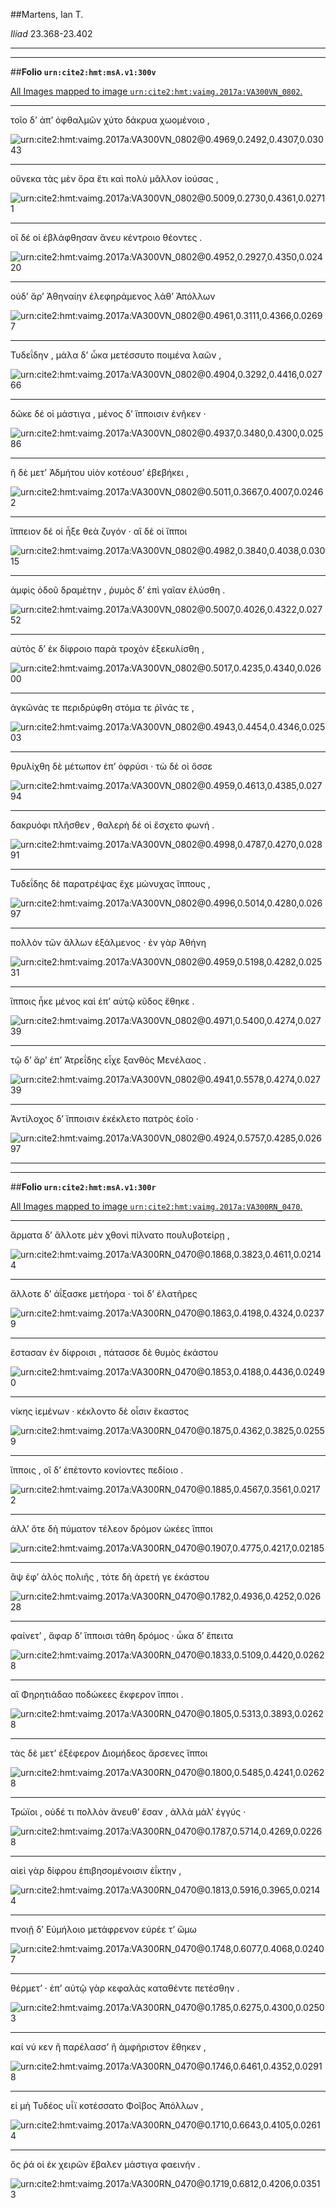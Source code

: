 ##Martens, Ian T.

*Iliad* 23.368-23.402

---

---

##**Folio `urn:cite2:hmt:msA.v1:300v`**



[All Images mapped to image `urn:cite2:hmt:vaimg.2017a:VA300VN_0802`.](http://www.homermultitext.org/ict2/index.html?urn=urn:cite2:hmt:vaimg.2017a:VA300VN_0802@0.4969,0.2492,0.4307,0.03043&urn=urn:cite2:hmt:vaimg.2017a:VA300VN_0802@0.5009,0.2730,0.4361,0.02711&urn=urn:cite2:hmt:vaimg.2017a:VA300VN_0802@0.4952,0.2927,0.4350,0.02420&urn=urn:cite2:hmt:vaimg.2017a:VA300VN_0802@0.4961,0.3111,0.4366,0.02697&urn=urn:cite2:hmt:vaimg.2017a:VA300VN_0802@0.4904,0.3292,0.4416,0.02766&urn=urn:cite2:hmt:vaimg.2017a:VA300VN_0802@0.4937,0.3480,0.4300,0.02586&urn=urn:cite2:hmt:vaimg.2017a:VA300VN_0802@0.5011,0.3667,0.4007,0.02462&urn=urn:cite2:hmt:vaimg.2017a:VA300VN_0802@0.4982,0.3840,0.4038,0.03015&urn=urn:cite2:hmt:vaimg.2017a:VA300VN_0802@0.5007,0.4026,0.4322,0.02752&urn=urn:cite2:hmt:vaimg.2017a:VA300VN_0802@0.5017,0.4235,0.4340,0.02600&urn=urn:cite2:hmt:vaimg.2017a:VA300VN_0802@0.4943,0.4454,0.4346,0.02503&urn=urn:cite2:hmt:vaimg.2017a:VA300VN_0802@0.4959,0.4613,0.4385,0.02794&urn=urn:cite2:hmt:vaimg.2017a:VA300VN_0802@0.4998,0.4787,0.4270,0.02891&urn=urn:cite2:hmt:vaimg.2017a:VA300VN_0802@0.4996,0.5014,0.4280,0.02697&urn=urn:cite2:hmt:vaimg.2017a:VA300VN_0802@0.4959,0.5198,0.4282,0.02531&urn=urn:cite2:hmt:vaimg.2017a:VA300VN_0802@0.4971,0.5400,0.4274,0.02739&urn=urn:cite2:hmt:vaimg.2017a:VA300VN_0802@0.4941,0.5578,0.4274,0.02739&urn=urn:cite2:hmt:vaimg.2017a:VA300VN_0802@0.4924,0.5757,0.4285,0.02697)

---- 

 τοῖο δʼ ἀπʼ ὀφθαλμῶν χύτο δάκρυα χωομένοιο ,

![urn:cite2:hmt:vaimg.2017a:VA300VN_0802@0.4969,0.2492,0.4307,0.03043](http://beta.hpcc.uh.edu/scs/image/500/500/urn:cite2:hmt:vaimg.2017a:VA300VN_0802@0.4969,0.2492,0.4307,0.03043)

---- 

 οὕνεκα τὰς μὲν ὅρα ἔτι καὶ πολὺ μᾶλλον ἰούσας ,

![urn:cite2:hmt:vaimg.2017a:VA300VN_0802@0.5009,0.2730,0.4361,0.02711](http://beta.hpcc.uh.edu/scs/image/500/500/urn:cite2:hmt:vaimg.2017a:VA300VN_0802@0.5009,0.2730,0.4361,0.02711)

---- 

 οἳ δέ οἱ ἐβλάφθησαν ἄνευ κέντροιο θέοντες .

![urn:cite2:hmt:vaimg.2017a:VA300VN_0802@0.4952,0.2927,0.4350,0.02420](http://beta.hpcc.uh.edu/scs/image/500/500/urn:cite2:hmt:vaimg.2017a:VA300VN_0802@0.4952,0.2927,0.4350,0.02420)

---- 

 οὐδʼ ἄρʼ Ἀθηναίην ἐλεφηράμενος λάθʼ Ἀπόλλων

![urn:cite2:hmt:vaimg.2017a:VA300VN_0802@0.4961,0.3111,0.4366,0.02697](http://beta.hpcc.uh.edu/scs/image/500/500/urn:cite2:hmt:vaimg.2017a:VA300VN_0802@0.4961,0.3111,0.4366,0.02697)

---- 

 Τυδεΐδην , μάλα δʼ ὦκα μετέσσυτο ποιμένα λαῶν ,

![urn:cite2:hmt:vaimg.2017a:VA300VN_0802@0.4904,0.3292,0.4416,0.02766](http://beta.hpcc.uh.edu/scs/image/500/500/urn:cite2:hmt:vaimg.2017a:VA300VN_0802@0.4904,0.3292,0.4416,0.02766)

---- 

 δῶκε δέ οἱ μάστιγα , μένος δʼ ἵπποισιν ἐνῆκεν ·

![urn:cite2:hmt:vaimg.2017a:VA300VN_0802@0.4937,0.3480,0.4300,0.02586](http://beta.hpcc.uh.edu/scs/image/500/500/urn:cite2:hmt:vaimg.2017a:VA300VN_0802@0.4937,0.3480,0.4300,0.02586)

---- 

 ἣ δὲ μετʼ Ἀδμήτου υἱὸν κοτέουσʼ ἐβεβήκει ,

![urn:cite2:hmt:vaimg.2017a:VA300VN_0802@0.5011,0.3667,0.4007,0.02462](http://beta.hpcc.uh.edu/scs/image/500/500/urn:cite2:hmt:vaimg.2017a:VA300VN_0802@0.5011,0.3667,0.4007,0.02462)

---- 

 ἵππειον δέ οἱ ἦξε θεὰ ζυγόν · αἳ δέ οἱ ἵπποι

![urn:cite2:hmt:vaimg.2017a:VA300VN_0802@0.4982,0.3840,0.4038,0.03015](http://beta.hpcc.uh.edu/scs/image/500/500/urn:cite2:hmt:vaimg.2017a:VA300VN_0802@0.4982,0.3840,0.4038,0.03015)

---- 

 ἀμφὶς ὁδοῦ δραμέτην , ῥυμὸς δʼ ἐπὶ γαῖαν ἐλύσθη .

![urn:cite2:hmt:vaimg.2017a:VA300VN_0802@0.5007,0.4026,0.4322,0.02752](http://beta.hpcc.uh.edu/scs/image/500/500/urn:cite2:hmt:vaimg.2017a:VA300VN_0802@0.5007,0.4026,0.4322,0.02752)

---- 

 αὐτὸς δʼ ἐκ δίφροιο παρὰ τροχὸν ἐξεκυλίσθη ,

![urn:cite2:hmt:vaimg.2017a:VA300VN_0802@0.5017,0.4235,0.4340,0.02600](http://beta.hpcc.uh.edu/scs/image/500/500/urn:cite2:hmt:vaimg.2017a:VA300VN_0802@0.5017,0.4235,0.4340,0.02600)

---- 

 ἀγκῶνάς τε περιδρύφθη στόμα τε ῥῖνάς τε ,

![urn:cite2:hmt:vaimg.2017a:VA300VN_0802@0.4943,0.4454,0.4346,0.02503](http://beta.hpcc.uh.edu/scs/image/500/500/urn:cite2:hmt:vaimg.2017a:VA300VN_0802@0.4943,0.4454,0.4346,0.02503)

---- 

 θρυλίχθη δὲ μέτωπον ἐπʼ ὀφρύσι · τὼ δέ οἱ ὄσσε

![urn:cite2:hmt:vaimg.2017a:VA300VN_0802@0.4959,0.4613,0.4385,0.02794](http://beta.hpcc.uh.edu/scs/image/500/500/urn:cite2:hmt:vaimg.2017a:VA300VN_0802@0.4959,0.4613,0.4385,0.02794)

---- 

 δακρυόφι πλῆσθεν , θαλερὴ δέ οἱ ἔσχετο φωνή .

![urn:cite2:hmt:vaimg.2017a:VA300VN_0802@0.4998,0.4787,0.4270,0.02891](http://beta.hpcc.uh.edu/scs/image/500/500/urn:cite2:hmt:vaimg.2017a:VA300VN_0802@0.4998,0.4787,0.4270,0.02891)

---- 

 Τυδεΐδης δὲ παρατρέψας ἔχε μώνυχας ἵππους ,

![urn:cite2:hmt:vaimg.2017a:VA300VN_0802@0.4996,0.5014,0.4280,0.02697](http://beta.hpcc.uh.edu/scs/image/500/500/urn:cite2:hmt:vaimg.2017a:VA300VN_0802@0.4996,0.5014,0.4280,0.02697)

---- 

 πολλὸν τῶν ἄλλων ἐξάλμενος · ἐν γὰρ Ἀθήνη

![urn:cite2:hmt:vaimg.2017a:VA300VN_0802@0.4959,0.5198,0.4282,0.02531](http://beta.hpcc.uh.edu/scs/image/500/500/urn:cite2:hmt:vaimg.2017a:VA300VN_0802@0.4959,0.5198,0.4282,0.02531)

---- 

 ἵπποις ἧκε μένος καὶ ἐπʼ αὐτῷ κῦδος ἔθηκε .

![urn:cite2:hmt:vaimg.2017a:VA300VN_0802@0.4971,0.5400,0.4274,0.02739](http://beta.hpcc.uh.edu/scs/image/500/500/urn:cite2:hmt:vaimg.2017a:VA300VN_0802@0.4971,0.5400,0.4274,0.02739)

---- 

 τῷ δʼ ἄρʼ ἐπʼ Ἀτρεΐδης εἶχε ξανθὸς Μενέλαος .

![urn:cite2:hmt:vaimg.2017a:VA300VN_0802@0.4941,0.5578,0.4274,0.02739](http://beta.hpcc.uh.edu/scs/image/500/500/urn:cite2:hmt:vaimg.2017a:VA300VN_0802@0.4941,0.5578,0.4274,0.02739)

---- 

 Ἀντίλοχος δʼ ἵπποισιν ἐκέκλετο πατρὸς ἑοῖο ·

![urn:cite2:hmt:vaimg.2017a:VA300VN_0802@0.4924,0.5757,0.4285,0.02697](http://beta.hpcc.uh.edu/scs/image/500/500/urn:cite2:hmt:vaimg.2017a:VA300VN_0802@0.4924,0.5757,0.4285,0.02697)

---

---

##**Folio `urn:cite2:hmt:msA.v1:300r`**



[All Images mapped to image `urn:cite2:hmt:vaimg.2017a:VA300RN_0470`.](http://www.homermultitext.org/ict2/index.html?urn=urn:cite2:hmt:vaimg.2017a:VA300RN_0470@0.1868,0.3823,0.4611,0.02144&urn=urn:cite2:hmt:vaimg.2017a:VA300RN_0470@0.1863,0.4198,0.4324,0.02379&urn=urn:cite2:hmt:vaimg.2017a:VA300RN_0470@0.1853,0.4188,0.4436,0.02490&urn=urn:cite2:hmt:vaimg.2017a:VA300RN_0470@0.1875,0.4362,0.3825,0.02559&urn=urn:cite2:hmt:vaimg.2017a:VA300RN_0470@0.1885,0.4567,0.3561,0.02172&urn=urn:cite2:hmt:vaimg.2017a:VA300RN_0470@0.1907,0.4775,0.4217,0.02185&urn=urn:cite2:hmt:vaimg.2017a:VA300RN_0470@0.1782,0.4936,0.4252,0.02628&urn=urn:cite2:hmt:vaimg.2017a:VA300RN_0470@0.1833,0.5109,0.4420,0.02628&urn=urn:cite2:hmt:vaimg.2017a:VA300RN_0470@0.1805,0.5313,0.3893,0.02628&urn=urn:cite2:hmt:vaimg.2017a:VA300RN_0470@0.1800,0.5485,0.4241,0.02628&urn=urn:cite2:hmt:vaimg.2017a:VA300RN_0470@0.1787,0.5714,0.4269,0.02268&urn=urn:cite2:hmt:vaimg.2017a:VA300RN_0470@0.1813,0.5916,0.3965,0.02144&urn=urn:cite2:hmt:vaimg.2017a:VA300RN_0470@0.1748,0.6077,0.4068,0.02407&urn=urn:cite2:hmt:vaimg.2017a:VA300RN_0470@0.1785,0.6275,0.4300,0.02503&urn=urn:cite2:hmt:vaimg.2017a:VA300RN_0470@0.1746,0.6461,0.4352,0.02918&urn=urn:cite2:hmt:vaimg.2017a:VA300RN_0470@0.1710,0.6643,0.4105,0.02614&urn=urn:cite2:hmt:vaimg.2017a:VA300RN_0470@0.1719,0.6812,0.4206,0.03513)

---- 

 ἅρματα δʼ ἄλλοτε μὲν χθονὶ πίλνατο πουλυβοτείρῃ ,

![urn:cite2:hmt:vaimg.2017a:VA300RN_0470@0.1868,0.3823,0.4611,0.02144](http://beta.hpcc.uh.edu/scs/image/500/500/urn:cite2:hmt:vaimg.2017a:VA300RN_0470@0.1868,0.3823,0.4611,0.02144)

---- 

 ἄλλοτε δʼ ἀΐξασκε μετήορα · τοὶ δʼ ἐλατῆρες

![urn:cite2:hmt:vaimg.2017a:VA300RN_0470@0.1863,0.4198,0.4324,0.02379](http://beta.hpcc.uh.edu/scs/image/500/500/urn:cite2:hmt:vaimg.2017a:VA300RN_0470@0.1863,0.4198,0.4324,0.02379)

---- 

 ἕστασαν ἐν δίφροισι , πάτασσε δὲ θυμὸς ἑκάστου

![urn:cite2:hmt:vaimg.2017a:VA300RN_0470@0.1853,0.4188,0.4436,0.02490](http://beta.hpcc.uh.edu/scs/image/500/500/urn:cite2:hmt:vaimg.2017a:VA300RN_0470@0.1853,0.4188,0.4436,0.02490)

---- 

 νίκης ἱεμένων · κέκλοντο δὲ οἷσιν ἕκαστος

![urn:cite2:hmt:vaimg.2017a:VA300RN_0470@0.1875,0.4362,0.3825,0.02559](http://beta.hpcc.uh.edu/scs/image/500/500/urn:cite2:hmt:vaimg.2017a:VA300RN_0470@0.1875,0.4362,0.3825,0.02559)

---- 

 ἵπποις , οἳ δʼ ἐπέτοντο κονίοντες πεδίοιο .

![urn:cite2:hmt:vaimg.2017a:VA300RN_0470@0.1885,0.4567,0.3561,0.02172](http://beta.hpcc.uh.edu/scs/image/500/500/urn:cite2:hmt:vaimg.2017a:VA300RN_0470@0.1885,0.4567,0.3561,0.02172)

---- 

 ἀλλʼ ὅτε δὴ πύματον τέλεον δρόμον ὠκέες ἵπποι

![urn:cite2:hmt:vaimg.2017a:VA300RN_0470@0.1907,0.4775,0.4217,0.02185](http://beta.hpcc.uh.edu/scs/image/500/500/urn:cite2:hmt:vaimg.2017a:VA300RN_0470@0.1907,0.4775,0.4217,0.02185)

---- 

 ἂψ ἐφʼ ἁλὸς πολιῆς , τότε δὴ ἀρετή γε ἑκάστου

![urn:cite2:hmt:vaimg.2017a:VA300RN_0470@0.1782,0.4936,0.4252,0.02628](http://beta.hpcc.uh.edu/scs/image/500/500/urn:cite2:hmt:vaimg.2017a:VA300RN_0470@0.1782,0.4936,0.4252,0.02628)

---- 

 φαίνετʼ , ἄφαρ δʼ ἵπποισι τάθη δρόμος · ὦκα δʼ ἔπειτα

![urn:cite2:hmt:vaimg.2017a:VA300RN_0470@0.1833,0.5109,0.4420,0.02628](http://beta.hpcc.uh.edu/scs/image/500/500/urn:cite2:hmt:vaimg.2017a:VA300RN_0470@0.1833,0.5109,0.4420,0.02628)

---- 

 αἳ Φηρητιάδαο ποδώκεες ἔκφερον ἵπποι .

![urn:cite2:hmt:vaimg.2017a:VA300RN_0470@0.1805,0.5313,0.3893,0.02628](http://beta.hpcc.uh.edu/scs/image/500/500/urn:cite2:hmt:vaimg.2017a:VA300RN_0470@0.1805,0.5313,0.3893,0.02628)

---- 

 τὰς δὲ μετʼ ἐξέφερον Διομήδεος ἄρσενες ἵπποι

![urn:cite2:hmt:vaimg.2017a:VA300RN_0470@0.1800,0.5485,0.4241,0.02628](http://beta.hpcc.uh.edu/scs/image/500/500/urn:cite2:hmt:vaimg.2017a:VA300RN_0470@0.1800,0.5485,0.4241,0.02628)

---- 

 Τρώϊοι , οὐδέ τι πολλὸν ἄνευθʼ ἔσαν , ἀλλὰ μάλʼ ἐγγύς ·

![urn:cite2:hmt:vaimg.2017a:VA300RN_0470@0.1787,0.5714,0.4269,0.02268](http://beta.hpcc.uh.edu/scs/image/500/500/urn:cite2:hmt:vaimg.2017a:VA300RN_0470@0.1787,0.5714,0.4269,0.02268)

---- 

 αἰεὶ γὰρ δίφρου ἐπιβησομένοισιν ἐΐκτην ,

![urn:cite2:hmt:vaimg.2017a:VA300RN_0470@0.1813,0.5916,0.3965,0.02144](http://beta.hpcc.uh.edu/scs/image/500/500/urn:cite2:hmt:vaimg.2017a:VA300RN_0470@0.1813,0.5916,0.3965,0.02144)

---- 

 πνοιῇ δʼ Εὐμήλοιο μετάφρενον εὐρέε τʼ ὤμω

![urn:cite2:hmt:vaimg.2017a:VA300RN_0470@0.1748,0.6077,0.4068,0.02407](http://beta.hpcc.uh.edu/scs/image/500/500/urn:cite2:hmt:vaimg.2017a:VA300RN_0470@0.1748,0.6077,0.4068,0.02407)

---- 

 θέρμετʼ · ἐπʼ αὐτῷ γὰρ κεφαλὰς καταθέντε πετέσθην .

![urn:cite2:hmt:vaimg.2017a:VA300RN_0470@0.1785,0.6275,0.4300,0.02503](http://beta.hpcc.uh.edu/scs/image/500/500/urn:cite2:hmt:vaimg.2017a:VA300RN_0470@0.1785,0.6275,0.4300,0.02503)

---- 

 καί νύ κεν ἢ παρέλασσʼ ἢ ἀμφήριστον ἔθηκεν ,

![urn:cite2:hmt:vaimg.2017a:VA300RN_0470@0.1746,0.6461,0.4352,0.02918](http://beta.hpcc.uh.edu/scs/image/500/500/urn:cite2:hmt:vaimg.2017a:VA300RN_0470@0.1746,0.6461,0.4352,0.02918)

---- 

 εἰ μὴ Τυδέος υἷϊ κοτέσσατο Φοῖβος Ἀπόλλων ,

![urn:cite2:hmt:vaimg.2017a:VA300RN_0470@0.1710,0.6643,0.4105,0.02614](http://beta.hpcc.uh.edu/scs/image/500/500/urn:cite2:hmt:vaimg.2017a:VA300RN_0470@0.1710,0.6643,0.4105,0.02614)

---- 

 ὅς ῥά οἱ ἐκ χειρῶν ἔβαλεν μάστιγα φαεινήν .

![urn:cite2:hmt:vaimg.2017a:VA300RN_0470@0.1719,0.6812,0.4206,0.03513](http://beta.hpcc.uh.edu/scs/image/500/500/urn:cite2:hmt:vaimg.2017a:VA300RN_0470@0.1719,0.6812,0.4206,0.03513)
